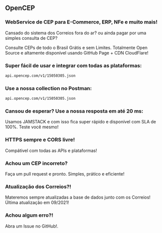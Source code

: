 ## OpenCEP
###  WebService de CEP para E-Commerce, ERP, NFe e muito mais!

Cansado do sistema dos Correios fora do ar? ou ainda pagar por uma simples consulta de CEP?

Consulte CEPs de todo o Brasil Grátis e sem Limites. Totalmente Open Source e altamente disponível usando GitHub Page + CDN CloudFlare!

### Super fácil de usar e integrar com todas as plataformas:

```markdown
api.opencep.com/v1/15050305.json
```

### Use a nossa collection no Postman:

```markdown
api.opencep.com/v1/15050305.json
```

### Cansou de esperar? Use a nossa resposta em até 20 ms:

Usamos JAMSTACK e com isso fica super rápido e disponível com SLA de 100%. Teste você mesmo!


### HTTPS sempre e CORS livre!

Compátivel com todas as APIs e plataformas!

### Achou um CEP incorreto?

Faça um pull request e pronto. Simples, prático e eficiente!

### Atualização dos Correios?!

Materemos sempre atualizadas a base de dados junto com os Correios!
Última atualização em 09/2021!

### Achou algum erro?!

Abra um Issue no GitHub!.

